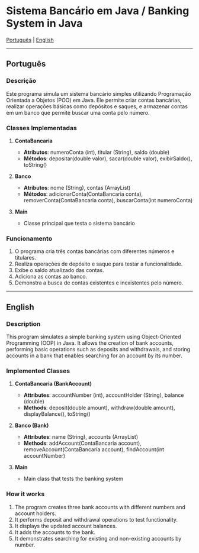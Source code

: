# Sistema Bancário em Java / Banking System in Java

[Português](#português) | [English](#english)

---

<a id="português"></a>
## Português

### Descrição
Este programa simula um sistema bancário simples utilizando Programação Orientada a Objetos (POO) em Java. Ele permite criar contas bancárias, realizar operações básicas como depósitos e saques, e armazenar contas em um banco que permite buscar uma conta pelo número.

### Classes Implementadas
1. **ContaBancaria**
   - **Atributos**: numeroConta (int), titular (String), saldo (double)
   - **Métodos**: depositar(double valor), sacar(double valor), exibirSaldo(), toString()

2. **Banco**
   - **Atributos**: nome (String), contas (ArrayList<ContaBancaria>)
   - **Métodos**: adicionarConta(ContaBancaria conta), removerConta(ContaBancaria conta), buscarConta(int numeroConta)

3. **Main**
   - Classe principal que testa o sistema bancário

### Funcionamento
1. O programa cria três contas bancárias com diferentes números e titulares.
2. Realiza operações de depósito e saque para testar a funcionalidade.
3. Exibe o saldo atualizado das contas.
4. Adiciona as contas ao banco.
5. Demonstra a busca de contas existentes e inexistentes pelo número.

---

<a id="english"></a>
## English

### Description
This program simulates a simple banking system using Object-Oriented Programming (OOP) in Java. It allows the creation of bank accounts, performing basic operations such as deposits and withdrawals, and storing accounts in a bank that enables searching for an account by its number.

### Implemented Classes
1. **ContaBancaria (BankAccount)**
   - **Attributes**: accountNumber (int), accountHolder (String), balance (double)
   - **Methods**: deposit(double amount), withdraw(double amount), displayBalance(), toString()

2. **Banco (Bank)**
   - **Attributes**: name (String), accounts (ArrayList<ContaBancaria>)
   - **Methods**: addAccount(ContaBancaria account), removeAccount(ContaBancaria account), findAccount(int accountNumber)

3. **Main**
   - Main class that tests the banking system

### How it works
1. The program creates three bank accounts with different numbers and account holders.
2. It performs deposit and withdrawal operations to test functionality.
3. It displays the updated account balances.
4. It adds the accounts to the bank.
5. It demonstrates searching for existing and non-existing accounts by number.
